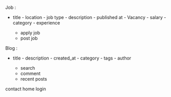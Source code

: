 Job : 
- title - location - job type - description - published at - Vacancy - salary - category - experience

    - apply job 
    - post job

Blog : 
- title - description - created_at - category - tags - author

    - search
    - comment
    - recent posts

contact
home 
login 